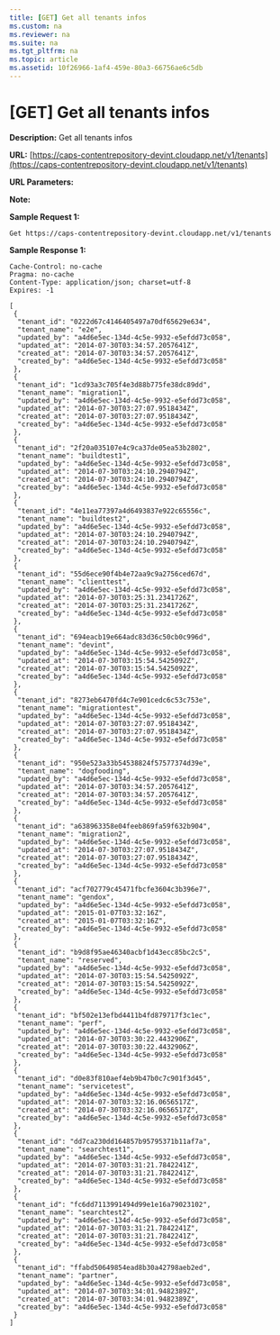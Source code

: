 ```yaml
---
title: [GET] Get all tenants infos
ms.custom: na
ms.reviewer: na
ms.suite: na
ms.tgt_pltfrm: na
ms.topic: article
ms.assetid: 10f26966-1af4-459e-80a3-66756ae6c5db
---
```

# [GET] Get all tenants infos

**Description:**	Get all tenants infos  

**URL:**	[https://caps-contentrepository-devint.cloudapp.net/v1/tenants](https://caps-contentrepository-devint.cloudapp.net/v1/tenants)  

**URL Parameters:**	  

**Note:**	  

**Sample Request 1:**   
	  
	Get https://caps-contentrepository-devint.cloudapp.net/v1/tenants  

**Sample Response 1:**	  

    Cache-Control: no-cache  
    Pragma: no-cache  
    Content-Type: application/json; charset=utf-8  
    Expires: -1  
      
    [  
     {  
      "tenant_id": "0222d67c4146405497a70df65629e634",  
      "tenant_name": "e2e",  
      "updated_by": "a4d6e5ec-134d-4c5e-9932-e5efdd73c058",  
      "updated_at": "2014-07-30T03:34:57.2057641Z",  
      "created_at": "2014-07-30T03:34:57.2057641Z",  
      "created_by": "a4d6e5ec-134d-4c5e-9932-e5efdd73c058"  
     },  
     {  
      "tenant_id": "1cd93a3c705f4e3d88b775fe38dc89dd",  
      "tenant_name": "migration1",  
      "updated_by": "a4d6e5ec-134d-4c5e-9932-e5efdd73c058",  
      "updated_at": "2014-07-30T03:27:07.9518434Z",  
      "created_at": "2014-07-30T03:27:07.9518434Z",  
      "created_by": "a4d6e5ec-134d-4c5e-9932-e5efdd73c058"  
     },  
     {  
      "tenant_id": "2f20a035107e4c9ca37de05ea53b2802",  
      "tenant_name": "buildtest1",  
      "updated_by": "a4d6e5ec-134d-4c5e-9932-e5efdd73c058",  
      "updated_at": "2014-07-30T03:24:10.2940794Z",  
      "created_at": "2014-07-30T03:24:10.2940794Z",  
      "created_by": "a4d6e5ec-134d-4c5e-9932-e5efdd73c058"  
     },  
     {  
      "tenant_id": "4e11ea77397a4d6493837e922c65556c",  
      "tenant_name": "buildtest2",  
      "updated_by": "a4d6e5ec-134d-4c5e-9932-e5efdd73c058",  
      "updated_at": "2014-07-30T03:24:10.2940794Z",  
      "created_at": "2014-07-30T03:24:10.2940794Z",  
      "created_by": "a4d6e5ec-134d-4c5e-9932-e5efdd73c058"  
     },  
     {  
      "tenant_id": "55d6ece90f4b4e72aa9c9a2756ced67d",  
      "tenant_name": "clienttest",  
      "updated_by": "a4d6e5ec-134d-4c5e-9932-e5efdd73c058",  
      "updated_at": "2014-07-30T03:25:31.2341726Z",  
      "created_at": "2014-07-30T03:25:31.2341726Z",  
      "created_by": "a4d6e5ec-134d-4c5e-9932-e5efdd73c058"  
     },  
     {  
      "tenant_id": "694eacb19e664adc83d36c50cb0c996d",  
      "tenant_name": "devint",  
      "updated_by": "a4d6e5ec-134d-4c5e-9932-e5efdd73c058",  
      "updated_at": "2014-07-30T03:15:54.5425092Z",  
      "created_at": "2014-07-30T03:15:54.5425092Z",  
      "created_by": "a4d6e5ec-134d-4c5e-9932-e5efdd73c058"  
     },  
     {  
      "tenant_id": "8273eb6470fd4c7e901cedc6c53c753e",  
      "tenant_name": "migrationtest",  
      "updated_by": "a4d6e5ec-134d-4c5e-9932-e5efdd73c058",  
      "updated_at": "2014-07-30T03:27:07.9518434Z",  
      "created_at": "2014-07-30T03:27:07.9518434Z",  
      "created_by": "a4d6e5ec-134d-4c5e-9932-e5efdd73c058"  
     },  
     {  
      "tenant_id": "950e523a33b54538824f57577374d39e",  
      "tenant_name": "dogfooding",  
      "updated_by": "a4d6e5ec-134d-4c5e-9932-e5efdd73c058",  
      "updated_at": "2014-07-30T03:34:57.2057641Z",  
      "created_at": "2014-07-30T03:34:57.2057641Z",  
      "created_by": "a4d6e5ec-134d-4c5e-9932-e5efdd73c058"  
     },  
     {  
      "tenant_id": "a638963358e04feeb869fa59f632b904",  
      "tenant_name": "migration2",  
      "updated_by": "a4d6e5ec-134d-4c5e-9932-e5efdd73c058",  
      "updated_at": "2014-07-30T03:27:07.9518434Z",  
      "created_at": "2014-07-30T03:27:07.9518434Z",  
      "created_by": "a4d6e5ec-134d-4c5e-9932-e5efdd73c058"  
     },  
     {  
      "tenant_id": "acf702779c45471fbcfe3604c3b396e7",  
      "tenant_name": "gendox",  
      "updated_by": "a4d6e5ec-134d-4c5e-9932-e5efdd73c058",  
      "updated_at": "2015-01-07T03:32:16Z",  
      "created_at": "2015-01-07T03:32:16Z",  
      "created_by": "a4d6e5ec-134d-4c5e-9932-e5efdd73c058"  
     },  
     {  
      "tenant_id": "b9d8f95ae46340acbf1d43ecc85bc2c5",  
      "tenant_name": "reserved",  
      "updated_by": "a4d6e5ec-134d-4c5e-9932-e5efdd73c058",  
      "updated_at": "2014-07-30T03:15:54.5425092Z",  
      "created_at": "2014-07-30T03:15:54.5425092Z",  
      "created_by": "a4d6e5ec-134d-4c5e-9932-e5efdd73c058"  
     },  
     {  
      "tenant_id": "bf502e13efbd4411b4fd879717f3c1ec",  
      "tenant_name": "perf",  
      "updated_by": "a4d6e5ec-134d-4c5e-9932-e5efdd73c058",  
      "updated_at": "2014-07-30T03:30:22.4432906Z",  
      "created_at": "2014-07-30T03:30:22.4432906Z",  
      "created_by": "a4d6e5ec-134d-4c5e-9932-e5efdd73c058"  
     },  
     {  
      "tenant_id": "d0e83f810aef4eb9b47b0c7c901f3d45",  
      "tenant_name": "servicetest",  
      "updated_by": "a4d6e5ec-134d-4c5e-9932-e5efdd73c058",  
      "updated_at": "2014-07-30T03:32:16.0656517Z",  
      "created_at": "2014-07-30T03:32:16.0656517Z",  
      "created_by": "a4d6e5ec-134d-4c5e-9932-e5efdd73c058"  
     },  
     {  
      "tenant_id": "dd7ca230dd164857b95795371b11af7a",  
      "tenant_name": "searchtest1",  
      "updated_by": "a4d6e5ec-134d-4c5e-9932-e5efdd73c058",  
      "updated_at": "2014-07-30T03:31:21.7842241Z",  
      "created_at": "2014-07-30T03:31:21.7842241Z",  
      "created_by": "a4d6e5ec-134d-4c5e-9932-e5efdd73c058"  
     },  
     {  
      "tenant_id": "fc6dd7113991494d99e1e16a79023102",  
      "tenant_name": "searchtest2",  
      "updated_by": "a4d6e5ec-134d-4c5e-9932-e5efdd73c058",  
      "updated_at": "2014-07-30T03:31:21.7842241Z",  
      "created_at": "2014-07-30T03:31:21.7842241Z",  
      "created_by": "a4d6e5ec-134d-4c5e-9932-e5efdd73c058"  
     },  
     {  
      "tenant_id": "ffabd50649854ead8b30a42798aeb2ed",  
      "tenant_name": "partner",  
      "updated_by": "a4d6e5ec-134d-4c5e-9932-e5efdd73c058",  
      "updated_at": "2014-07-30T03:34:01.9482389Z",  
      "created_at": "2014-07-30T03:34:01.9482389Z",  
      "created_by": "a4d6e5ec-134d-4c5e-9932-e5efdd73c058"  
     }  
    ]  
